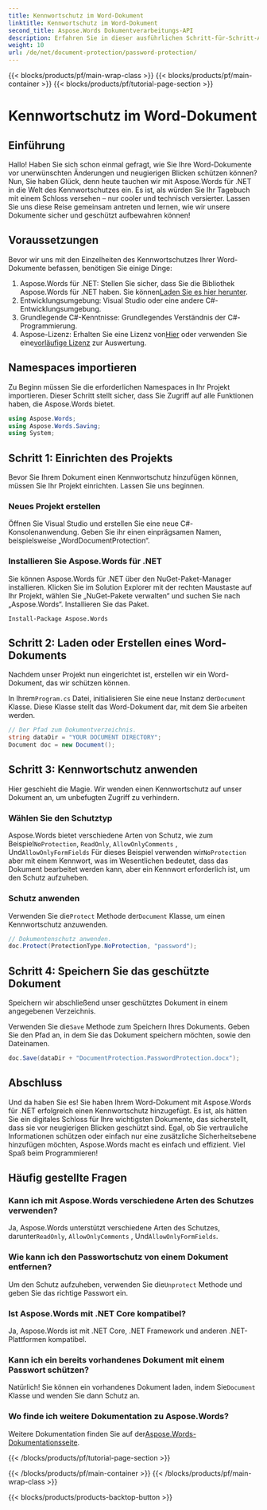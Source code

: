 ```yaml
---
title: Kennwortschutz im Word-Dokument
linktitle: Kennwortschutz im Word-Dokument
second_title: Aspose.Words Dokumentverarbeitungs-API
description: Erfahren Sie in dieser ausführlichen Schritt-für-Schritt-Anleitung, wie Sie Ihre Word-Dokumente mit Aspose.Words für .NET mit einem Kennwortschutz sichern.
weight: 10
url: /de/net/document-protection/password-protection/
---
```


{{< blocks/products/pf/main-wrap-class >}}
{{< blocks/products/pf/main-container >}}
{{< blocks/products/pf/tutorial-page-section >}}

# Kennwortschutz im Word-Dokument

## Einführung

Hallo! Haben Sie sich schon einmal gefragt, wie Sie Ihre Word-Dokumente vor unerwünschten Änderungen und neugierigen Blicken schützen können? Nun, Sie haben Glück, denn heute tauchen wir mit Aspose.Words für .NET in die Welt des Kennwortschutzes ein. Es ist, als würden Sie Ihr Tagebuch mit einem Schloss versehen – nur cooler und technisch versierter. Lassen Sie uns diese Reise gemeinsam antreten und lernen, wie wir unsere Dokumente sicher und geschützt aufbewahren können!

## Voraussetzungen

Bevor wir uns mit den Einzelheiten des Kennwortschutzes Ihrer Word-Dokumente befassen, benötigen Sie einige Dinge:

1.  Aspose.Words für .NET: Stellen Sie sicher, dass Sie die Bibliothek Aspose.Words für .NET haben. Sie können[Laden Sie es hier herunter](https://releases.aspose.com/words/net/).
2. Entwicklungsumgebung: Visual Studio oder eine andere C#-Entwicklungsumgebung.
3. Grundlegende C#-Kenntnisse: Grundlegendes Verständnis der C#-Programmierung.
4.  Aspose-Lizenz: Erhalten Sie eine Lizenz von[Hier](https://purchase.aspose.com/buy) oder verwenden Sie eine[vorläufige Lizenz](https://purchase.aspose.com/temporary-license/) zur Auswertung.

## Namespaces importieren

Zu Beginn müssen Sie die erforderlichen Namespaces in Ihr Projekt importieren. Dieser Schritt stellt sicher, dass Sie Zugriff auf alle Funktionen haben, die Aspose.Words bietet.

```csharp
using Aspose.Words;
using Aspose.Words.Saving;
using System;
```

## Schritt 1: Einrichten des Projekts

Bevor Sie Ihrem Dokument einen Kennwortschutz hinzufügen können, müssen Sie Ihr Projekt einrichten. Lassen Sie uns beginnen.

### Neues Projekt erstellen

Öffnen Sie Visual Studio und erstellen Sie eine neue C#-Konsolenanwendung. Geben Sie ihr einen einprägsamen Namen, beispielsweise „WordDocumentProtection“.

### Installieren Sie Aspose.Words für .NET

Sie können Aspose.Words für .NET über den NuGet-Paket-Manager installieren. Klicken Sie im Solution Explorer mit der rechten Maustaste auf Ihr Projekt, wählen Sie „NuGet-Pakete verwalten“ und suchen Sie nach „Aspose.Words“. Installieren Sie das Paket.

```shell
Install-Package Aspose.Words
```

## Schritt 2: Laden oder Erstellen eines Word-Dokuments

Nachdem unser Projekt nun eingerichtet ist, erstellen wir ein Word-Dokument, das wir schützen können.

 In Ihrem`Program.cs` Datei, initialisieren Sie eine neue Instanz der`Document` Klasse. Diese Klasse stellt das Word-Dokument dar, mit dem Sie arbeiten werden.

```csharp
// Der Pfad zum Dokumentverzeichnis.
string dataDir = "YOUR DOCUMENT DIRECTORY";
Document doc = new Document();
```

## Schritt 3: Kennwortschutz anwenden

Hier geschieht die Magie. Wir wenden einen Kennwortschutz auf unser Dokument an, um unbefugten Zugriff zu verhindern.

### Wählen Sie den Schutztyp

 Aspose.Words bietet verschiedene Arten von Schutz, wie zum Beispiel`NoProtection`, `ReadOnly`, `AllowOnlyComments` , Und`AllowOnlyFormFields` Für dieses Beispiel verwenden wir`NoProtection` aber mit einem Kennwort, was im Wesentlichen bedeutet, dass das Dokument bearbeitet werden kann, aber ein Kennwort erforderlich ist, um den Schutz aufzuheben.

### Schutz anwenden

 Verwenden Sie die`Protect` Methode der`Document` Klasse, um einen Kennwortschutz anzuwenden. 

```csharp
// Dokumentenschutz anwenden.
doc.Protect(ProtectionType.NoProtection, "password");
```

## Schritt 4: Speichern Sie das geschützte Dokument

Speichern wir abschließend unser geschütztes Dokument in einem angegebenen Verzeichnis.


 Verwenden Sie die`Save` Methode zum Speichern Ihres Dokuments. Geben Sie den Pfad an, in dem Sie das Dokument speichern möchten, sowie den Dateinamen.

```csharp
doc.Save(dataDir + "DocumentProtection.PasswordProtection.docx");
```

## Abschluss

Und da haben Sie es! Sie haben Ihrem Word-Dokument mit Aspose.Words für .NET erfolgreich einen Kennwortschutz hinzugefügt. Es ist, als hätten Sie ein digitales Schloss für Ihre wichtigsten Dokumente, das sicherstellt, dass sie vor neugierigen Blicken geschützt sind. Egal, ob Sie vertrauliche Informationen schützen oder einfach nur eine zusätzliche Sicherheitsebene hinzufügen möchten, Aspose.Words macht es einfach und effizient. Viel Spaß beim Programmieren!

## Häufig gestellte Fragen

### Kann ich mit Aspose.Words verschiedene Arten des Schutzes verwenden?

Ja, Aspose.Words unterstützt verschiedene Arten des Schutzes, darunter`ReadOnly`, `AllowOnlyComments` , Und`AllowOnlyFormFields`.

### Wie kann ich den Passwortschutz von einem Dokument entfernen?

 Um den Schutz aufzuheben, verwenden Sie die`Unprotect` Methode und geben Sie das richtige Passwort ein.

### Ist Aspose.Words mit .NET Core kompatibel?

Ja, Aspose.Words ist mit .NET Core, .NET Framework und anderen .NET-Plattformen kompatibel.

### Kann ich ein bereits vorhandenes Dokument mit einem Passwort schützen?

 Natürlich! Sie können ein vorhandenes Dokument laden, indem Sie`Document` Klasse und wenden Sie dann Schutz an.

### Wo finde ich weitere Dokumentation zu Aspose.Words?

 Weitere Dokumentation finden Sie auf der[Aspose.Words-Dokumentationsseite](https://reference.aspose.com/words/net/).

{{< /blocks/products/pf/tutorial-page-section >}}

{{< /blocks/products/pf/main-container >}}
{{< /blocks/products/pf/main-wrap-class >}}

{{< blocks/products/products-backtop-button >}}
